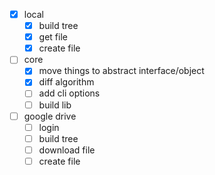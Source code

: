 - [x] local
  - [x] build tree
  - [x] get file
  - [x] create file

- [ ] core
  - [x] move things to abstract interface/object
  - [x] diff algorithm
  - [ ] add cli options
  - [ ] build lib

- [ ] google drive
  - [ ] login
  - [ ] build tree
  - [ ] download file
  - [ ] create file
